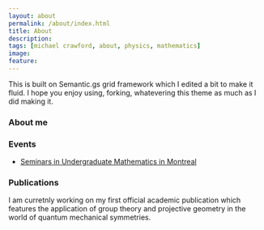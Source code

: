 ```yaml
---
layout: about
permalink: /about/index.html
title: About
description: 
tags: [michael crawford, about, physics, mathematics]
image: 
feature: 
---
```


This is built on Semantic.gs grid framework which I edited a bit to make it fluid. I hope you enjoy using, forking, whatevering this theme as much as I did making it. 

### About me

### Events
* [Seminars in Undergraduate Mathematics in Montreal](http://summ.math.uqam.ca/?lang=en)

### Publications
I am curretnly working on my first official academic publication which features the application of group theory and projective geometry in the world of quantum mechanical symmetries.  



